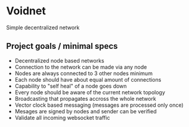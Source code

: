 # Voidnet
Simple decentralized network

## Project goals / minimal specs
* Decentralized node based networks
* Connection to the network can be made via any node
* Nodes are always connected to 3 other nodes minimum
* Each node should have about equal amount of connections
* Capability to "self heal" of a node goes down
* Every node should be aware of the current network topology
* Broadcasting that propagates accross the whole network
* Vector clock based messaging (messages are processed only once)
* Mesages are signed by nodes and sender can be verified
* Validate all incoming websocket traffic

